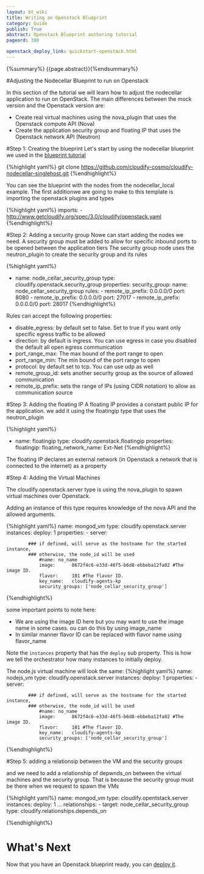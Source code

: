 ```yaml
---
layout: bt_wiki
title: Writing an Openstack Blueprint
category: Guide
publish: True
abstract: Openstack Blueprint authoring tutorial
pageord: 300

openstack_deploy_link: quickstart-openstack.html
---
```

{%summary%} {{page.abstract}}{%endsummary%}

#Adjusting the Nodecellar Blueprint to run on Openstack

In this section of the tutorial we will learn how to adjust the nodecellar application to run on OpenStack.
The main differences between the mock version and the Openstack version are:

* Create real virtual machines using the nova_plugin that uses the Openstack compute API (Nova)
* Create the application security group and floating IP that uses the Openstack network API (Neutron)

#Step 1: Creating the blueprint
Let's start by using the nodecellar blueprint we used in the [blueprint tutorial](guide-blueprint.html)

{%highlight yaml%}
git clone https://github.com/cloudify-cosmo/cloudify-nodecellar-singlehost.git
{%endhighlight%}

You can see the blueprint with the nodes from the nodecellar_local example.
The first additionwe are going to make to this template is importing the openstack plugins and types

{%highlight yaml%}
imports:
    - http://www.getcloudify.org/spec/3.0/cloudify/openstack.yaml
{%endhighlight%}


#Step 2: Adding a security group
Nowe can start adding the nodes we need.
A security group must be added to allow for specific inbound ports to be opened between the application tiers
The security group node uses the neutron_plugin to create the security group and its rules

{%highlight yaml%}
- name: node_cellar_security_group
      type: cloudify.openstack.security_group
      properties:
        security_group:
          name: node_cellar_security_group
        rules:
          - remote_ip_prefix: 0.0.0.0/0
            port: 8080
          - remote_ip_prefix: 0.0.0.0/0
            port: 27017
          - remote_ip_prefix: 0.0.0.0/0
            port: 28017
{%endhighlight%}

Rules can accept the following properties:
- disable_egress: by default set to false. Set to true if you want only specific egress traffic to be allowed
- direction: by default is ingress. You can use egress in case you disabled the default all open egress communication
- port_range_max: The max bound of the port range to open
- port_range_min: The min bound of the port range to open
- protocol: by default set to tcp. You can use udp as well
- remote_group_id: sets another security group as the source of allowed communication
- remote_ip_prefix: sets the range of IPs (using CIDR notation) to allow as communication source




#Step 3: Adding the floating IP
A floating IP provides a constant public IP for the application. we add it using the floatingip type that uses the neutron_plugin

{%highlight yaml%}
- name: floatingip
      type: cloudify.openstack.floatingip
      properties:
        floatingip:
          floating_network_name: Ext-Net
{%endhighlight%}

The floating IP declares an external network (in Openstack a network that is connected to the internet) as a property

#Step 4: Adding the Virtual Machines

The cloudify.openstack.server type is using the nova_plugin to spawn virtual machines over Openstack.

Adding an instance of this type requires knowledge of the nova API and the allowed arguments.

{%highlight yaml%}
name: mongod_vm
      type: cloudify.openstack.server
      instances:
          deploy: 1
	    properties:
        -   server:

            ### if defined, will serve as the hostname for the started instance,
            ### otherwise, the node_id will be used
                #name: no_name
                image:      8672f4c6-e33d-46f5-b6d8-ebbeba12fa02 #The image ID.
                flavor:     101 #The flavor ID.
                key_name:   cloudify-agents-kp
                security_groups: ['node_cellar_security_group']
{%endhighlight%}

some important points to note here:
- We are using the image ID here but you may want to use the image name in some cases. ou can do this by using image_name
- In similar manner flavor ID can be replaced with flavor name using flavor_name

Note the `instances` property that has the `deploy` sub property. This is how we tell the orchestrator how many instances to initially deploy.

The node.js virtual machine will look the same:
{%highlight yaml%}
name: nodejs_vm
      type: cloudify.openstack.server
      instances:
          deploy: 1
      properties:
        -   server:

            ### if defined, will serve as the hostname for the started instance,
            ### otherwise, the node_id will be used
                #name: no_name
                image:      8672f4c6-e33d-46f5-b6d8-ebbeba12fa02 #The image ID.
                flavor:     101 #The flavor ID.
                key_name:   cloudify-agents-kp
                security_groups: ['node_cellar_security_group']
{%endhighlight%}


#Step 5: adding a relationsip between the VM and the security groups

and we need to add a relationship of depwnds_on between the virtual machines and the security group. That is because the security group must be there when we request to spawn the VMs


{%highlight yaml%}
name: mongod_vm
      type: cloudify.opentstack.server
      instances:
          deploy: 1
      ...
      relationships:
        - target: node_cellar_security_group
          type: cloudify.relationships.depends_on

{%endhighlight%}


# What's Next

Now that you have an Openstack blueprint ready, you can [deploy it]({{page.openstack_deploy_link}}).
